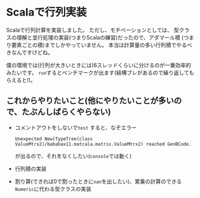 # Scalaで行列実装
Scalaで行列計算を実装しました。
ただし、モチベーションとしては、
型クラスの理解と並行処理の実装(つまりScalaの練習)だったので、アダマール積
(つまり要素ごとの積)までしかやっていません。
本当は計算量の多い行列積でやるべきなんですけどね。

僕の環境では(行列が大きいときには)6スレッドくらいに分けるのが一番効率的みたいです。
`run`するとベンチマークが出ます(結構ブレがあるので繰り返してもらえると!)。

## これからやりたいこと(他にやりたいことが多いので、たぶんしばらくやらない)

- コメントアウトをしないで`test` すると、なぞエラー

    ```aidl
    Unexpected New(TypeTree(class ValueMtrx2)/bababax11.matcala.matrix.ValueMtrx2) reached GenBCode.
    ```
    
    が出るので、それをなくしたい(`console`では動く)

- 行列積の実装

- 割り算(できれば0で割ったときに`nan`を出したい)、累乗の計算のできる`Numeric`に代わる型クラスの実装